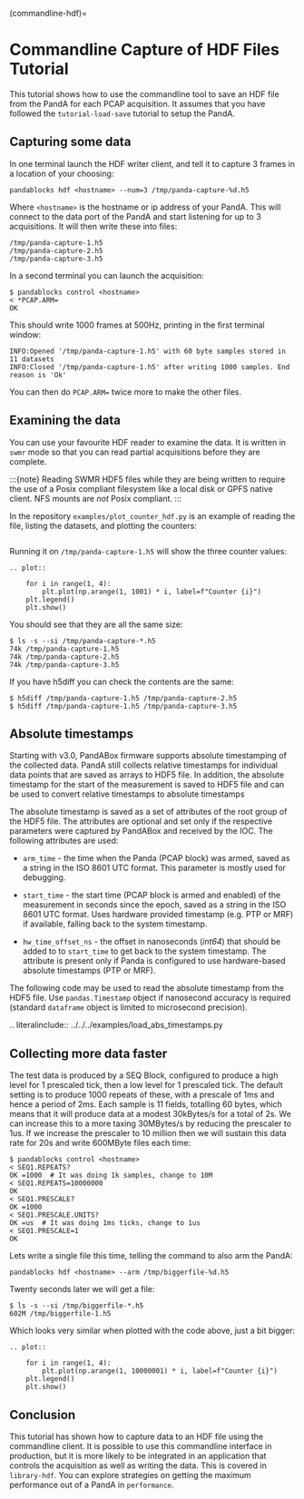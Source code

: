 (commandline-hdf)=

# Commandline Capture of HDF Files Tutorial

This tutorial shows how to use the commandline tool to save an HDF file from the PandA
for each PCAP acquisition. It assumes that you have followed the `tutorial-load-save` tutorial
to setup the PandA.

## Capturing some data

In one terminal launch the HDF writer client, and tell it to capture 3 frames in a
location of your choosing:

```
pandablocks hdf <hostname> --num=3 /tmp/panda-capture-%d.h5
```

Where `<hostname>` is the hostname or ip address of your PandA. This will connect
to the data port of the PandA and start listening for up to 3 acquisitions. It will
then write these into files:

```
/tmp/panda-capture-1.h5
/tmp/panda-capture-2.h5
/tmp/panda-capture-3.h5
```

In a second terminal you can launch the acquisition:

```
$ pandablocks control <hostname>
< *PCAP.ARM=
OK
```

This should write 1000 frames at 500Hz, printing in the first terminal window:

```
INFO:Opened '/tmp/panda-capture-1.h5' with 60 byte samples stored in 11 datasets
INFO:Closed '/tmp/panda-capture-1.h5' after writing 1000 samples. End reason is 'Ok'
```

You can then do `PCAP.ARM=` twice more to make the other files.

## Examining the data

You can use your favourite HDF reader to examine the data. It is written in `swmr`
mode so that you can read partial acquisitions before they are complete.

:::{note}
Reading SWMR HDF5 files while they are being written to require the use of a
Posix compliant filesystem like a local disk or GPFS native client. NFS
mounts are *not* Posix compliant.
:::

In the repository `examples/plot_counter_hdf.py` is an example of reading the
file, listing the datasets, and plotting the counters:

```{literalinclude} ../../examples/plot_counter_hdf.py
```

Running it on `/tmp/panda-capture-1.h5` will show the three counter values:

```{eval-rst}
.. plot::

    for i in range(1, 4):
        plt.plot(np.arange(1, 1001) * i, label=f"Counter {i}")
    plt.legend()
    plt.show()
```

You should see that they are all the same size:

```
$ ls -s --si /tmp/panda-capture-*.h5
74k /tmp/panda-capture-1.h5
74k /tmp/panda-capture-2.h5
74k /tmp/panda-capture-3.h5
```

If you have h5diff you can check the contents are the same:

```
$ h5diff /tmp/panda-capture-1.h5 /tmp/panda-capture-2.h5
$ h5diff /tmp/panda-capture-1.h5 /tmp/panda-capture-3.h5
```

## Absolute timestamps

Starting with v3.0, PandABox firmware supports absolute timestamping of
the collected data. PandA still collects relative timestamps for
individual data points that are saved as arrays to HDF5 file. In addition,
the absolute timestamp for the start of the measurement is saved to HDF5
file and can be used to convert relative timestamps to absolute timestamps

The absolute timestamp is saved as a set of attributes of the root group of
the HDF5 file. The attributes are optional and set only if the respective
parameters were captured by PandABox and received by the IOC. The following
attributes are used:

- ``arm_time`` - the time when the Panda (PCAP block) was armed, saved as
  a string in the ISO 8601 UTC format. This parameter is mostly used for
  debugging.

- ``start_time`` - the start time (PCAP block is armed and enabled) of
  the measurement in seconds since the epoch, saved as a string in the
  ISO 8601 UTC format. Uses hardware provided timestamp (e.g. PTP or MRF) if available,
  falling back to the system timestamp.

- ``hw_time_offset_ns`` - the offset in nanoseconds (*int64*) that should be added to
  to ``start_time`` to get back to the system timestamp. The attribute is
  present only if Panda is configured to use hardware-based absolute timestamps
  (PTP or MRF).

The following code may be used to read the absolute timestamp from the HDF5 file.
Use ``pandas.Timestamp`` object if nanosecond accuracy is required (standard
``dataframe`` object is limited to microsecond precision).

.. literalinclude:: ../../../examples/load_abs_timestamps.py


## Collecting more data faster

The test data is produced by a SEQ Block, configured to produce a high level
for 1 prescaled tick, then a low level for 1 prescaled tick. The default
setting is to produce 1000 repeats of these, with a prescale of 1ms and hence
a period of 2ms. Each sample is 11 fields, totalling 60 bytes, which means
that it will produce data at a modest 30kBytes/s for a total of 2s.
We can increase this to a more taxing 30MBytes/s by reducing the
prescaler to 1us. If we increase the prescaler to 10 million then we will
sustain this data rate for 20s and write 600MByte files each time:

```
$ pandablocks control <hostname>
< SEQ1.REPEATS?
OK =1000  # It was doing 1k samples, change to 10M
< SEQ1.REPEATS=10000000
OK
< SEQ1.PRESCALE?
OK =1000
< SEQ1.PRESCALE.UNITS?
OK =us  # It was doing 1ms ticks, change to 1us
< SEQ1.PRESCALE=1
OK
```

Lets write a single file this time, telling the command to also arm the PandA:

```
pandablocks hdf <hostname> --arm /tmp/biggerfile-%d.h5
```

Twenty seconds later we will get a file:

```
$ ls -s --si /tmp/biggerfile-*.h5
602M /tmp/biggerfile-1.h5
```

Which looks very similar when plotted with the code above, just a bit bigger:

```{eval-rst}
.. plot::

    for i in range(1, 4):
        plt.plot(np.arange(1, 10000001) * i, label=f"Counter {i}")
    plt.legend()
    plt.show()
```

## Conclusion

This tutorial has shown how to capture data to an HDF file using the commandline
client. It is possible to use this commandline interface in production, but it is
more likely to be integrated in an application that controls the acquisition as well
as writing the data. This is covered in `library-hdf`. You can explore strategies
on getting the maximum performance out of a PandA in `performance`.
